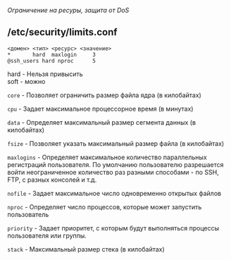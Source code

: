 *Ограничение на ресуры, защита от DoS*
## /etc/security/limits.conf
```
<домен> <тип> <ресурс> <значение>
*       hard  maxlogin     3
@ssh_users hard nproc      5
```

hard - Нельзя привысить  
soft - можно  

```core``` - Позволяет ограничить размер файла ядра (в килобайтах)  

```cpu``` - Задает максимальное процессорное время (в минутах)   

```data``` - Определяет максимальный размер сегмента данных (в килобайтах)  

```fsize``` - Позволяет указать максимальный размер файла (в килобайтах)  

```maxlogins``` - Определяет максимальное количество параллельных регистраций пользователя. По умолчанию пользователю разрешается 
войти неограниченное количество раз разными способами - по SSH, FTP, с разных консолей и т.д.  

```nofile``` - Задает максимальное число одновременно открытых файлов  

```nproc``` - Определяет число процессов, которые может запустить пользователь  

```priority``` - Задает приоритет, с которым будут выполняться процессы пользователя или группы.  

```stack``` - Максимальный размер стека (в килобайтах) 
